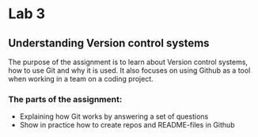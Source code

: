 # Lab 3
## Understanding Version control systems
<p>The purpose of the assignment is to learn about Version control systems, how to use Git and why it is used.
It also focuses on using Github as a tool when working in a team on a coding project.
</p>

### The parts of the assignment:
- Explaining how Git works by answering a set of questions</li>
- Show in practice how to create repos and README-files in Github</li>
